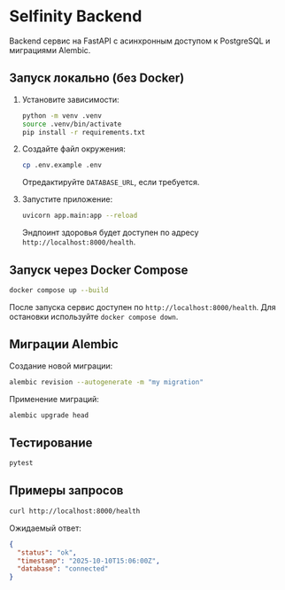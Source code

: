 # Selfinity Backend

Backend сервис на FastAPI с асинхронным доступом к PostgreSQL и миграциями Alembic.

## Запуск локально (без Docker)

1. Установите зависимости:

   ```bash
   python -m venv .venv
   source .venv/bin/activate
   pip install -r requirements.txt
   ```

2. Создайте файл окружения:

   ```bash
   cp .env.example .env
   ```

   Отредактируйте `DATABASE_URL`, если требуется.

3. Запустите приложение:

   ```bash
   uvicorn app.main:app --reload
   ```

   Эндпоинт здоровья будет доступен по адресу `http://localhost:8000/health`.

## Запуск через Docker Compose

```bash
docker compose up --build
```

После запуска сервис доступен по `http://localhost:8000/health`. Для остановки используйте `docker compose down`.

## Миграции Alembic

Создание новой миграции:

```bash
alembic revision --autogenerate -m "my migration"
```

Применение миграций:

```bash
alembic upgrade head
```

## Тестирование

```bash
pytest
```

## Примеры запросов

```bash
curl http://localhost:8000/health
```

Ожидаемый ответ:

```json
{
  "status": "ok",
  "timestamp": "2025-10-10T15:06:00Z",
  "database": "connected"
}
```

